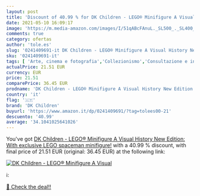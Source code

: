 ```yaml
---
layout: post
title: 'Discount of 40.99 % for DK Children - LEGO® Minifigure A Visual '
date: 2021-05-10 16:09:17
image: 'https://m.media-amazon.com/images/I/51qABcFAnuL._SL500_._SL400_.jpg'
comments: true
category: ofertas
author: 'tole.es'
slug: '0241409691-it DK Children - LEGO® Minifigure A Visual History New...'
sku: '0241409691-it'
tags: [ 'Arte, cinema e fotografia','Collezionismo','Consultazione e informazione per bambini','Design commerciale','Design e arti decorative','Design e grafica','Design industriale e del prodotto','Enciclopedie per bambini','Giochi, giocattoli e attività ricreativa','Libri','Libri per bambini','Storia','Storia dellarte','Storia dellarte, teoria e critica','Tempo libero','Testi di formazione e consultazione per bambini','dk children','lego','lego®', ]
actualPrice: 21.51 EUR
currency: EUR
price: 21.51
comparePrice: 36.45 EUR
prodname: 'DK Children - LEGO® Minifigure A Visual History New Edition: With exclusive LEGO spaceman minifigure!'
country: 'it'
flag: '🇮🇹'
brand: 'DK Children'
buyurl: 'https://www.amazon.it/dp/0241409691/?tag=tolees00-21'
descuento: '40.99'
average: '34.1041025641026'
---
```


You've got [DK Children - LEGO® Minifigure A Visual History New Edition: With exclusive LEGO spaceman minifigure!](https://www.amazon.it/dp/0241409691/?tag=tolees00-21) with a  40.99 % discount, with final price of 21.51 EUR (original: 36.45 EUR) at the following link:

[![DK Children - LEGO® Minifigure A Visual ](https://m.media-amazon.com/images/I/51qABcFAnuL._SL500_._SL400_.jpg)](https://www.amazon.it/dp/0241409691/?tag=tolees00-21)

ℹ️:


[🛒 Check the deal!!](https://www.amazon.it/dp/0241409691/?tag=tolees00-21)

